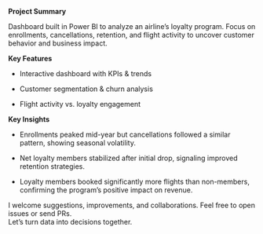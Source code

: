 **Project Summary**

Dashboard built in Power BI to analyze an airline’s loyalty program. Focus on enrollments, cancellations, retention, and flight activity to uncover customer behavior and business impact.

**Key Features**

- Interactive dashboard with KPIs & trends

- Customer segmentation & churn analysis

- Flight activity vs. loyalty engagement

**Key Insights**

- Enrollments peaked mid-year but cancellations followed a similar pattern, showing seasonal volatility.

- Net loyalty members stabilized after initial drop, signaling improved retention strategies.

- Loyalty members booked significantly more flights than non-members, confirming the program’s positive impact on revenue.


I welcome suggestions, improvements, and collaborations. Feel free to open issues or send PRs.  
Let’s turn data into decisions together.
